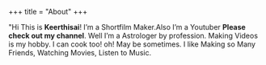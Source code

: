 +++
title = "About"
+++

"Hi This is **Keerthisai**! I’m a Shortfilm Maker.Also I’m a Youtuber **Please check out my channel**. Well I’m a Astrologer by profession. Making Videos is my hobby. I can cook too! oh! May be sometimes. I like Making so Many Friends, Watching Movies, Listen to Music.
